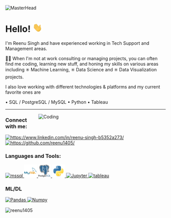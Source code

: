 ![MasterHead](https://media.licdn.com/dms/image/C4D12AQESj72-s5gEKg/article-cover_image-shrink_600_2000/0/1626753867110?e=2147483647&v=beta&t=Kf7YAuwZtyCGYLNch-Mgc5eOC-7h7uL_dnBAIgsAFRQ)
# Hello! <img src="https://raw.githubusercontent.com/ptyadana/ptyadana/master/wave.gif" width="30px">
<p3 align="left">I'm Reenu Singh and have experienced working in Tech Support and Management areas.
 
  
 <p4 align="left">
   
 
   
   
   
   
   
   🧑‍💻 When I'm not at work consulting or managing projects, you can often find me coding, learning new stuff, and honing my skills on various areas including ✳️ Machine Learning, ✳️ Data Science and ✳️ Data Visualization projects.</p4>
  
  I also love working with different technologies & platforms and my current favorite ones are 
  
•	 SQL / PostgreSQL / MySQL 
•	 Python
•	 Tableau </p3>

----
<img align="right" alt="Coding" width="400" src="https://user-images.githubusercontent.com/74038190/221352975-94759904-aa4c-4032-a8ab-b546efb9c478.gif">

<h3 align="left">Connect with me:</h3>
<p align="left">
<a href="https://linkedin.com/in/https://www.linkedin.com/in/reenu-singh-b5352a273/" target="blank"><img src="https://raw.githubusercontent.com/rahuldkjain/github-profile-readme-generator/master/src/images/icons/Social/linked-in-alt.svg" alt="https://www.linkedin.com/in/reenu-singh-b5352a273/" height="30" width="40" /></a> <a href="https://www.github.com/reenu1405/" target="blank" rel="noreferrer"><img src="https://cdn-icons-png.flaticon.com/512/25/25231.png" alt="https://github.com/reenu1405/" height="30" width="40" /></a>

</p>

<h3 align="left">Languages and Tools:</h3>
<p align="left"> <a href="https://www.microsoft.com/en-us/sql-server" target="_blank" rel="noreferrer"> <img src="https://www.svgrepo.com/show/303229/microsoft-sql-server-logo.svg" alt="mssql" width="40" height="40"/> </a> <a href="https://www.mysql.com/" target="_blank" rel="noreferrer"> <img src="https://raw.githubusercontent.com/devicons/devicon/master/icons/mysql/mysql-original-wordmark.svg" alt="mysql" width="40" height="40"/> </a> <a href="https://www.postgresql.org" target="_blank" rel="noreferrer"> <img src="https://raw.githubusercontent.com/devicons/devicon/master/icons/postgresql/postgresql-original-wordmark.svg" alt="postgresql" width="40" height="40"/> </a> <a href="https://www.python.org" target="_blank" rel="noreferrer"> <img src="https://raw.githubusercontent.com/devicons/devicon/master/icons/python/python-original.svg" alt="python" width="40" height="40"/> </a>
<a href="https://jupyter.org/" target="_blank" rel="noreferrer"> <img src="https://www.pngkey.com/png/full/532-5326567_there-is-a-tool-for-load-testing-the.png" alt="Jupyter" width="65" height="40"/> </a>   
 <a href="https://www.tableau.com/" target="_blank" rel="noreferrer"> <img src="https://logos-world.net/wp-content/uploads/2021/10/Tableau-Emblem.png" alt="tableau" width="70" height="40"/> </a>
</p>

### ML/DL
<p align="left"> <a href="https://pandas.pydata.org/" target="_blank" rel="noreferrer"> <img src="https://static.javatpoint.com/tutorial/pandas/images/python-pandas.png" alt="Pandas" width="55" height="40"/> </a>
<a href="https://numpy.org/" target="_blank" rel="noreferrer"> <img src="https://upload.wikimedia.org/wikipedia/commons/thumb/3/31/NumPy_logo_2020.svg/1280px-NumPy_logo_2020.svg.png" alt="Numpy" width="55" height="40"/> </a>
 </p>


<p><img align="center" src="https://github-readme-stats.vercel.app/api/top-langs?username=reenu1405&show_icons=true&locale=en&layout=compact" alt="reenu1405" /></p>

